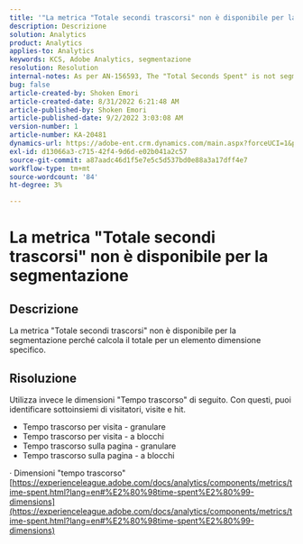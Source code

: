```yaml
---
title: '"La metrica "Totale secondi trascorsi" non è disponibile per la segmentazione"'
description: Descrizione
solution: Analytics
product: Analytics
applies-to: Analytics
keywords: KCS, Adobe Analytics, segmentazione
resolution: Resolution
internal-notes: As per AN-156593, The "Total Seconds Spent" is not segmentable.
bug: false
article-created-by: Shoken Emori
article-created-date: 8/31/2022 6:21:48 AM
article-published-by: Shoken Emori
article-published-date: 9/2/2022 3:03:08 AM
version-number: 1
article-number: KA-20481
dynamics-url: https://adobe-ent.crm.dynamics.com/main.aspx?forceUCI=1&pagetype=entityrecord&etn=knowledgearticle&id=34b9652d-f528-ed11-9db1-0022480869de
exl-id: d13066a3-c715-42f4-9d6d-e02b041a2c57
source-git-commit: a87aadc46d1f5e7e5c5d537bd0e88a3a17dff4e7
workflow-type: tm+mt
source-wordcount: '84'
ht-degree: 3%

---
```


# La metrica &quot;Totale secondi trascorsi&quot; non è disponibile per la segmentazione

## Descrizione

La metrica &quot;Totale secondi trascorsi&quot; non è disponibile per la segmentazione perché calcola il totale per un elemento dimensione specifico.

## Risoluzione


Utilizza invece le dimensioni &quot;Tempo trascorso&quot; di seguito. Con questi, puoi identificare sottoinsiemi di visitatori, visite e hit.

- Tempo trascorso per visita - granulare
- Tempo trascorso per visita - a blocchi
- Tempo trascorso sulla pagina - granulare
- Tempo trascorso sulla pagina - a blocchi


· Dimensioni &quot;tempo trascorso&quot;
[https://experienceleague.adobe.com/docs/analytics/components/metrics/time-spent.html?lang=en#%E2%80%98time-spent%E2%80%99-dimensions](https://experienceleague.adobe.com/docs/analytics/components/metrics/time-spent.html?lang=en#%E2%80%98time-spent%E2%80%99-dimensions)
